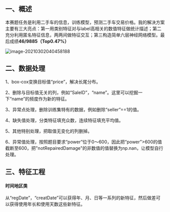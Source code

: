 ## 一、概述

本赛题任务是利用二手车的信息，训练模型，预测二手车交易价格。我的解决方案主要有三大亮点：第一用类别特征对与label高相关的数值特征做统计描述；第二充分利用匿名特征信息，两两间做特征交互；第三构造简单六层神经网络模型。最后成绩**46/9885（Top0.47%）**

![image-20210302040458188](https://raw.githubusercontent.com/XiaoYuan00/picture/master/image-20210302040458188.png)

## 二、数据处理

1、box-cox变换目标值“price”，解决长尾分布。

2、删除与目标值无关的列，例如“SaleID”，“name”。这里可以挖掘一下“name”的频度作为新的特征。

3、异常点处理，删除训练集特有的数据，例如删除“seller”==1的值。

4、缺失值处理，分类特征填充众数，连续特征填充平均值。

5、其他特别处理，把取值无变化的列删掉。

6、异常值处理，按照题目要求“power”位于0～600，因此把“power”>600的值截断至600，把"notRepairedDamage"的非数值的值替换为np.nan，让模型自行处理。

## 三、特征工程

#### 时间地区类

从“regDate”，“creatDate”可以获得年、月、日等一系列的新特征，然后做差可以获得使用年长和使用天数这些新特征。